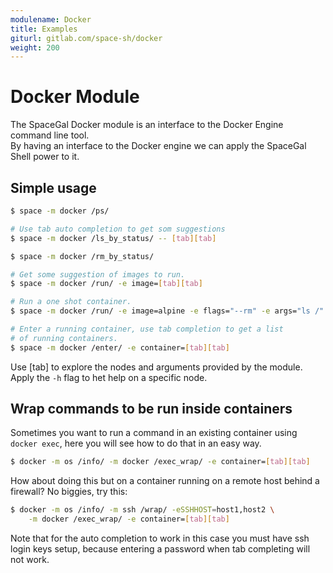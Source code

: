 ```yaml
---
modulename: Docker
title: Examples
giturl: gitlab.com/space-sh/docker
weight: 200
---
```

# Docker Module

The SpaceGal Docker module is an interface to the Docker Engine command line tool.  
By having an interface to the Docker engine we can apply the SpaceGal Shell power to it.  

## Simple usage

```sh
$ space -m docker /ps/

# Use tab auto completion to get som suggestions
$ space -m docker /ls_by_status/ -- [tab][tab]

$ space -m docker /rm_by_status/

# Get some suggestion of images to run.
$ space -m docker /run/ -e image=[tab][tab]

# Run a one shot container.
$ space -m docker /run/ -e image=alpine -e flags="--rm" -e args="ls /"

# Enter a running container, use tab completion to get a list
# of running containers.
$ space -m docker /enter/ -e container=[tab][tab]
```  

  Use [tab] to explore the nodes and arguments provided by the module.  
Apply the `-h` flag to het help on a specific node.  

## Wrap commands to be run inside containers

Sometimes you want to run a command in an existing container using `docker exec`, here you will see how to do that in an easy way.  

```sh
$ docker -m os /info/ -m docker /exec_wrap/ -e container=[tab][tab]
```  

How about doing this but on a container running on a remote host behind a firewall?
No biggies, try this:  

```sh
$ docker -m os /info/ -m ssh /wrap/ -eSSHHOST=host1,host2 \
    -m docker /exec_wrap/ -e container=[tab][tab]
```  

Note that for the auto completion to work in this case you must have ssh login keys setup,
because entering a password when tab completing will not work.  
